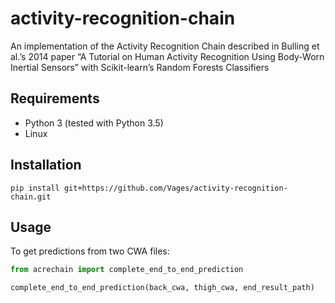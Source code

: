 # activity-recognition-chain
An implementation of the Activity Recognition Chain described in Bulling et al.’s 2014 paper “A Tutorial on Human Activity Recognition Using Body-Worn Inertial Sensors” with Scikit-learn’s Random Forests Classifiers

## Requirements

- Python 3 (tested with Python 3.5)
- Linux

## Installation
```
pip install git+https://github.com/Vages/activity-recognition-chain.git
```

## Usage
To get predictions from two CWA files:

```python
from acrechain import complete_end_to_end_prediction

complete_end_to_end_prediction(back_cwa, thigh_cwa, end_result_path)
```

